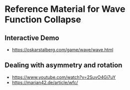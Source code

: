 # Reference Material for Wave Function Collapse

## Interactive Demo
- https://oskarstalberg.com/game/wave/wave.html

## Dealing with asymmetry and rotation
- https://www.youtube.com/watch?v=2SuvO4Gi7uY
- https://marian42.de/article/wfc/
